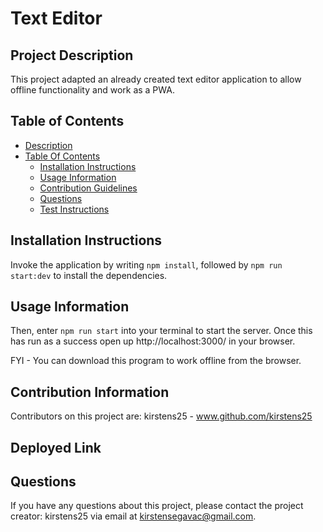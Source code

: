 # Text Editor

## Project Description
This project adapted an already created text editor application to allow offline functionality and work as a PWA.

## Table of Contents
    
- [Description](#description) 
- [Table Of Contents](#table-of-contents) 
   - [Installation Instructions](#installation-instructions) 
   - [Usage Information](#usage-information) 
   - [Contribution Guidelines](#contribution-guidelines) 
   - [Questions](#questions) 
   - [Test Instructions](#test-instructions) 


## Installation Instructions
Invoke the application by writing `npm install`, followed by `npm run start:dev` to install the dependencies.
   
## Usage Information
Then, enter `npm run start` into your terminal to start the server. Once this has run as a success open up http://localhost:3000/ in your browser.

FYI - You can download this program to work offline from the browser.

## Contribution Information
Contributors on this project are:
kirstens25 - www.github.com/kirstens25

## Deployed Link


## Questions
If you have any questions about this project, please contact the project creator: kirstens25 via email at kirstensegavac@gmail.com.



